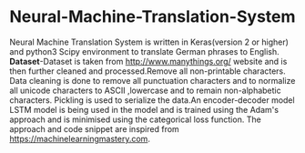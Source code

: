 # Neural-Machine-Translation-System
Neural Machine Translation System is written in Keras(version 2 or higher) and python3 Scipy environment to translate 
German phrases to English.<br>
**Dataset**-Dataset is taken from http://www.manythings.org/ website and is then further cleaned and processed.Remove all non-printable characters.
Data cleaning is done to remove all punctuation characters and to normalize all unicode characters to ASCII ,lowercase and to remain 
non-alphabetic characters.
Pickling is used to serialize the data.An encoder-decoder model LSTM model is being used in the model and is trained using the 
Adam's approach and is minimised using the categorical loss function.
The approach and code snippet are inspired from https://machinelearningmastery.com.
